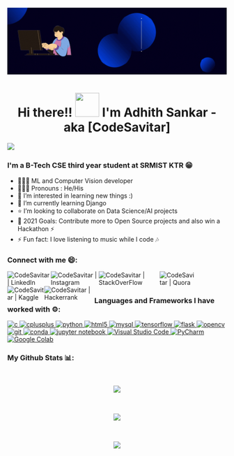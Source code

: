 
<!-- ![](My_Image.png) -->

<p align="center">
  <img src="Into_gif.gif" alt="animated" />
</p>

<h1 align="center">Hi there!! <img src="https://github.com/mitul3737/mitul3737/blob/main/Wave.gif" height="55px" width="55px"> I'm Adhith Sankar - aka [CodeSavitar] </h1>

<!-- ## I'm Adhith Sankar - aka [CodeSavitar] 👋 -->

![](https://komarev.com/ghpvc/?username=CodeSavitar&color=blue)



### I'm a B-Tech CSE third year student at SRMIST KTR 😁

- 👨🏾‍💻 ML and Computer Vision developer
- 🙋🏾‍♂️ Pronouns : He/His
- 👀 I’m interested in learning new things :)
- 🌱 I’m currently learning Django
- ⭐ I’m looking to collaborate on Data Science/AI projects
- 🥅 2021 Goals: Contribute more to Open Source projects and also win a Hackathon ⚡
- ⚡ Fun fact: I love listening to music while I code 🎶
### Connect with me 😄:

[<img align="left" alt="CodeSavitar | LinkedIn" width="100px" src="https://img.shields.io/badge/LinkedIn-0077B5?style=for-the-badge&logo=linkedin&logoColor=white" />][linkedin]
[<img align="left" alt="CodeSavitar | Instagram" width="110px" src="https://img.shields.io/badge/Instagram-E4405F?style=for-the-badge&logo=instagram&logoColor=white" />][instagram]
[<img align="left" alt="CodeSavitar | StackOverFlow" width="140px" src="https://img.shields.io/badge/Stack_Overflow-FE7A16?style=for-the-badge&logo=stack-overflow&logoColor=white" />][stackoverflow]
[<img align="left" alt="CodeSavitar | Quora" width="80px" src="https://img.shields.io/badge/Quora-%23B92B27.svg?&style=for-the-badge&logo=Quora&logoColor=white" />][quora]
[<img align="left" alt="CodeSavitar | Kaggle" width="85px" src="https://img.shields.io/badge/Kaggle-20BEFF?style=for-the-badge&logo=Kaggle&logoColor=white" />][kaggle]
[<img align="left" alt="CodeSavitar | Hackerrank" width="115px" src="https://img.shields.io/badge/-Hackerrank-2EC866?style=for-the-badge&logo=HackerRank&logoColor=white" />][hackerrank]

<br>
<br>

### Languages and Frameworks I have worked with ⚙️:

<p align="left"> <a href="https://www.cprogramming.com/" target="_blank"> <img src="https://img.shields.io/badge/C-00599C?style=for-the-badge&logo=c&logoColor=white" alt="c" /> </a> <a href="https://www.w3schools.com/cpp/" target="_blank"> <img src="https://img.shields.io/badge/C%2B%2B-00599C?style=for-the-badge&logo=c%2B%2B&logoColor=white" alt="cplusplus" /> </a><a href="https://www.python.org" target="_blank"> <img src="https://img.shields.io/badge/Python-3776AB?style=for-the-badge&logo=python&logoColor=white" alt="python" /> </a><a href="https://www.w3.org/html/" target="_blank"> <img src="https://img.shields.io/badge/HTML5-E34F26?style=for-the-badge&logo=html5&logoColor=white" alt="html5" /> </a> <a href="https://www.mysql.com" traget="_blank"> <img src="https://img.shields.io/badge/MySQL-00000F?style=for-the-badge&logo=mysql&logoColor=white" alt="mysql" /> </a> <a href="https://www.tensorflow.org/" target="_blank"> <img src="https://img.shields.io/badge/TensorFlow-FF6F00?style=for-the-badge&logo=TensorFlow&logoColor=white" alt="tensorflow" /> </a> <a href="https://flask.palletsprojects.com/" target="_blank"> <img src="https://img.shields.io/badge/Flask-000000?style=for-the-badge&logo=flask&logoColor=white" alt="flask" /> </a> <a href="https://opencv.org" traget="_blank"> <img src="https://img.shields.io/badge/OpenCV-27338e?style=for-the-badge&logo=OpenCV&logoColor=white" alt="opencv" /> <a href="https://git-scm.com/" target="_blank"> <img src="https://img.shields.io/badge/Git-F05032?style=for-the-badge&logo=git&logoColor=white" alt="git" /> </a> <a href="https://www.anaconda.com/products/individual" target="_blank"> <img src="https://img.shields.io/badge/conda-342B029.svg?&style=for-the-badge&logo=anaconda&logoColor=white" alt="conda" /> </a>  </a> <a href="https://jupyter.org" traget="_blank"> <img src="https://img.shields.io/badge/Jupyter-F37626.svg?&style=for-the-badge&logo=Jupyter&logoColor=white" alt="jupyter notebook" /> </a> <a href="https://code.visualstudio.com" traget="_blank"> <img src="https://img.shields.io/badge/Visual_Studio-5C2D91?style=for-the-badge&logo=visual%20studio&logoColor=white" alt="Visual Studio Code" /> </a> <a href="https://www.jetbrains.com/pycharm" traget="_blank"> <img src="https://img.shields.io/badge/pycharm-143?style=for-the-badge&logo=pycharm&logoColor=black&color=black&labelColor=green" alt="PyCharm" /> </a> <a href="https://research.google.com/colaboratory" traget="_blank"> <img src="https://img.shields.io/badge/Colab-F9AB00?style=for-the-badge&logo=googlecolab&color=525252" alt="Google Colab" /> </a> </p>

### My Github Stats 📊:

<br>

<p align = "center">
    <img src="https://github-readme-stats.vercel.app/api?username=CodeSavitar&theme=tokyonight&show_icons=true">
</p>


<br>

<p align = "center">
    <img src="https://github-readme-streak-stats.herokuapp.com/?user=CodeSavitar&theme=tokyonight&border_radius=20">
</p>

<br>

<p align = "center">
    <img src="https://github-readme-stats.vercel.app/api/top-langs/?username=CodeSavitar&theme=nightowl&layout=compact">
</p>



<!-- <p align="center"> -->
<!--   <img src="https://github.com/CodeSavitar/CodeSavitar/blob/output/github-contribution-grid-snake.svg" alt="snake"></center> -->
<!-- </p> -->

<!-- <script src="https://embed.github.com/view/3d/CodeSavitar/CodeSavitar/blob/main/CodeSavitar-2020.stl"></script> -->

[linkedin]: https://www.linkedin.com/in/adhith-sankar-481825156/
[instagram]: https://www.instagram.com/aadhi_sagit/
[stackoverflow]: https://stackoverflow.com/users/15374084/codesavitar
[quora]: https://www.quora.com/profile/Adhith-Sagit-1
[kaggle]: https://www.kaggle.com/adhithsankar
[hackerrank]: https://www.hackerrank.com/RA1911003010025

<!-- https://cdn.jsdelivr.net/npm/simple-icons@v3/icons/linkedin.svg -->
<!-- https://cdn.jsdelivr.net/npm/simple-icons@v3/icons/instagram.svg -->
<!-- https://cdn.jsdelivr.net/npm/simple-icons@v3/icons/stackoverflow.svg -->
<!-- https://raw.githubusercontent.com/devicons/devicon/master/icons/c/c-original.svg -->
